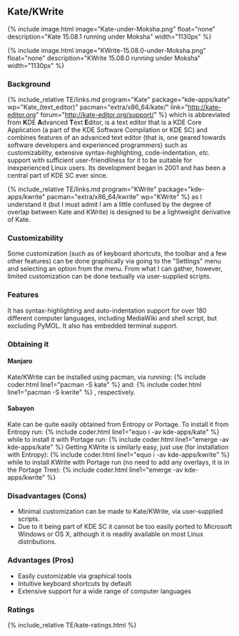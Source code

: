 ## Kate/KWrite
{% include image.html image="Kate-under-Moksha.png" float="none" description="Kate 15.08.1 running under Moksha" width="1130px" %}

{% include image.html image="KWrite-15.08.0-under-Moksha.png" float="none" description="KWrite 15.08.0 running under Moksha" width="1130px" %}

### Background
{% include_relative TE/links.md program="Kate" package="kde-apps/kate" wp="Kate_(text_editor)" pacman="extra/x86_64/kate/" link="http://kate-editor.org" forum="http://kate-editor.org/support/" %} which is abbreviated from <b>K</b>DE <b>A</b>dvanced <b>T</b>ext <b>E</b>ditor, is a text editor that is a KDE Core Application (a part of the KDE Software Compilation or KDE SC) and combines features of an advanced text editor (that is, one geared towards software developers and experienced programmers) such as customizability, extensive syntax-highlighting, code-indentation, *etc.* support with sufficient user-friendliness for it to be suitable for inexperienced Linux users. Its development began in 2001 and has been a central part of KDE SC ever since.

{% include_relative TE/links.md program="KWrite" package="kde-apps/kwrite" pacman="extra/x86_64/kwrite" wp="KWrite" %} as I understand it (but I must admit I am a little confused by the degree of overlap between Kate and KWrite) is designed to be a lightweight derivative of Kate.

### Customizability
Some customization (such as of keyboard shortcuts, the toolbar and a few other features) can be done graphically via going to the "Settings" menu and selecting an option from the menu. From what I can gather, however, limited customization can be done textually via user-supplied scripts.

### Features
It has syntax-highlighting and auto-indentation support for over 180 different computer languages, including MediaWiki and shell script, but excluding PyMOL. It also has embedded terminal support.

### Obtaining it
#### Manjaro
Kate/KWrite can be installed using pacman, via running:
{% include coder.html line1="pacman -S kate" %}
and:
{% include coder.html line1="pacman -S kwrite" %}
, respectively.

#### Sabayon
Kate can be quite easily obtained from Entropy or Portage. To install it from Entropy run:
{% include coder.html line1="equo i -av kde-apps/kate" %}
while to install it with Portage run:
{% include coder.html line1="emerge -av kde-apps/kate" %}
Getting KWrite is similarly easy, just use (for installation with Entropy):
{% include coder.html line1="equo i -av kde-apps/kwrite" %}
while to install KWrite with Portage run (no need to add any overlays, it is in the Portage Tree):
{% include coder.html line1="emerge -av kde-apps/kwrite" %}

### Disadvantages (Cons)
* Minimal customization can be made to Kate/KWrite, via user-supplied scripts.
* Due to it being part of KDE SC it cannot be too easily ported to Microsoft Windows or OS X, although it is readily available on most Linux distributions.

### Advantages (Pros)
* Easily customizable via graphical tools
* Intuitive keyboard shortcuts by default
* Extensive support for a wide range of computer languages

### Ratings
{% include_relative TE/kate-ratings.html %}
